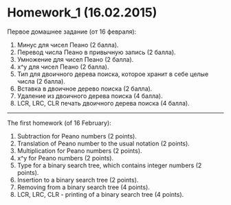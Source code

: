 ﻿Homework_1 (16.02.2015)
=======================

Первое домашнее задание (от 16 февраля):

1. Минус для чисел Пеано (2 балла).
2. Перевод числа Пеано в привычную запись (2 балла).
3. Умножение для чисел Пеано (2 балла).
4. x^y для чисел Пеано (2 балла).
5. Тип для двоичного дерева поиска, которое хранит в себе целые числа (2 балла).
6. Вставка в двоичное дерево поиска (2 балла).
7. Удаление из двоичного дерева поиска (4 балла).
8. LCR, LRC, CLR печать двоичного дерева поиска (4 балла).

______________________________

The first homework (of 16 February):

1. Subtraction for Peano numbers (2 points).
2. Translation of Peano number to the usual notation (2 points).
3. Multiplication for Peano numbers (2 points).
4. x^y for Peano numbers (2 points).
5. Type for a binary search tree, which contains integer numbers (2 points).
6. Insertion to a binary search tree (2 points).
7. Removing from a binary search tree (4 points).
8. LCR, LRC, CLR - printing of a binary search tree (4 points).
